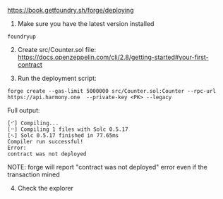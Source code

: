 https://book.getfoundry.sh/forge/deploying

1) Make sure you have the latest version installed
```
foundryup
```

2) Create src/Counter.sol file:
https://docs.openzeppelin.com/cli/2.8/getting-started#your-first-contract

3) Run the deployment script:
```
forge create --gas-limit 5000000 src/Counter.sol:Counter --rpc-url https://api.harmony.one  --private-key <PK> --legacy
```

Full output:
```
[⠊] Compiling...
[⠒] Compiling 1 files with Solc 0.5.17
[⠢] Solc 0.5.17 finished in 77.65ms
Compiler run successful!
Error: 
contract was not deployed
```

NOTE: forge will report "contract was not deployed" error even if the transaction mined

4) Check the explorer
